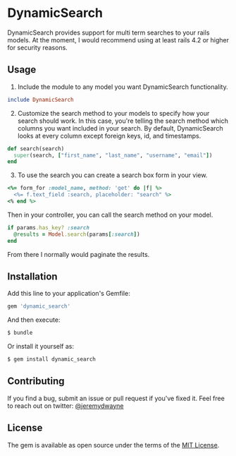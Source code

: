 # DynamicSearch
DynamicSearch provides support for multi term searches to your rails models. At the
moment, I would recommend using at least rails 4.2 or higher for security reasons.

## Usage
1. Include the module to any model you want DynamicSearch functionality.  
```ruby
include DynamicSearch
```

2. Customize the search method to your models to specify how your search should work. In
   this case, you're telling the search method which columns you want included in your
   search. By default, DynamicSearch looks at every column except foreign keys, id,
   and timestamps.
```ruby  
def search(search)  
  super(search, ["first_name", "last_name", "username", "email"])  
end  
```

3. To use the search you can create a search box form in your view.  
```ruby  
<%= form_for :model_name, method: 'get' do |f| %>  
  <%= f.text_field :search, placeholder: "search" %>  
<% end %>  
```  
Then in your controller, you can call the search method on your model.  
```ruby  
if params.has_key? :search  
  @results = Model.search(params[:search])  
end  
```
From there I normally would paginate the results.

## Installation
Add this line to your application's Gemfile:  

```ruby
gem 'dynamic_search'
```

And then execute:  
```bash
$ bundle
```

Or install it yourself as:  
```bash
$ gem install dynamic_search
```

## Contributing
If you find a bug, submit an issue or pull request if you've fixed it. Feel free to reach
out on twitter: [@jeremydwayne](https://www.twitter.com/jeremydwayne)

## License
The gem is available as open source under the terms of the [MIT License](http://opensource.org/licenses/MIT).
